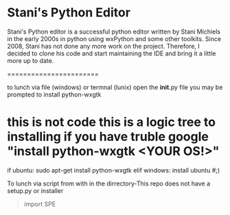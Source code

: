 Stani's Python Editor
=======================

Stani's Python editor is a successful python editor written by Stani Michiels in the early 2000s in python
using wxPython and some other toolkits. Since 2008, Stani has not done any more work on the project. Therefore, I decided to clone his code and start
maintaining the IDE and bring it a little more up to date.

=======================


to lunch 
via file (windows) or termnal (lunix) open the __init__.py file you may be prompted to install python-wxgtk

this is not code this is a logic tree to installing if you have truble google "install python-wxgtk <YOUR OS!>"
=======================
   if ubuntu:
      sudo apt-get install python-wxgtk
   elif windows:
      install ubuntu #;)

To lunch via script from with in the dirrectory-This repo does not have a setup.py or installer
>import SPE
